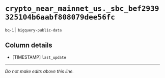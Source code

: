 # `crypto_near_mainnet_us._sbc_bef2939325104b6aabf808079dee56fc`
`bq-1` | `bigquery-public-data`

## Column details
* [TIMESTAMP] `last_update`

-------------------------------------------------------------------------------
*Do not make edits above this line.*
